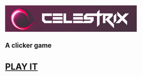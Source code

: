 [![CELESTRIX](./title.png)](https://celestrix.netlify.app)

## A clicker game

# [PLAY IT](https://celestrix.netlify.app)
